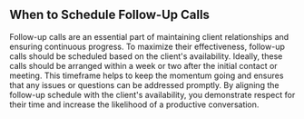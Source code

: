 ## When to Schedule Follow-Up Calls

Follow-up calls are an essential part of maintaining client relationships and ensuring continuous progress. To maximize their effectiveness, follow-up calls should be scheduled based on the client's availability. Ideally, these calls should be arranged within a week or two after the initial contact or meeting. This timeframe helps to keep the momentum going and ensures that any issues or questions can be addressed promptly. By aligning the follow-up schedule with the client's availability, you demonstrate respect for their time and increase the likelihood of a productive conversation.